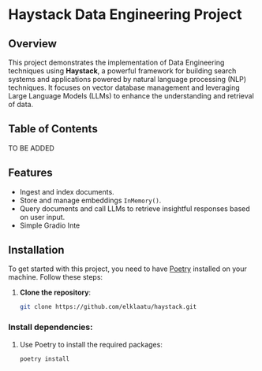 # Haystack Data Engineering Project

## Overview
This project demonstrates the implementation of Data Engineering techniques using **Haystack**, a powerful framework for building search systems and applications powered by natural language processing (NLP) techniques. It focuses on vector database management and leveraging Large Language Models (LLMs) to enhance the understanding and retrieval of data.

## Table of Contents

TO BE ADDED

## Features
- Ingest and index documents.
- Store and manage embeddings `InMemory()`.
- Query documents and call LLMs to retrieve insightful responses based on user input.
- Simple Gradio Inte

## Installation
To get started with this project, you need to have [Poetry](https://python-poetry.org/) installed on your machine. Follow these steps:

1. **Clone the repository**:
   ```bash
   git clone https://github.com/elklaatu/haystack.git

### Install dependencies:

1. Use Poetry to install the required packages:

    ```bash
    poetry install
